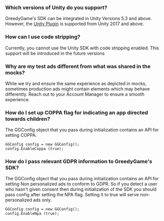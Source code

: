 
### **Which versions of Unity do you support?**
GreedyGame's SDK can be integrated in Unity Versions 5.3 and above. However, the <a target="_blank" rel="noopener noreferrer" href="https://github.com/GreedyGame/unity-plugin/releases/">Unity Plugin</a> is supported from Unity 2017 and above.

### **How can I use code stripping?**
Currently, you cannot use the Unity SDK with code stripping enabled. This support will be introduced in the future versions

### **Why are my test ads different from what was shared in the mocks?**
While we try and ensure the same experience as depicted in mocks, sometimes production ads might contain elements which may behave differently. Reach out to your Account Manager to ensure a smooth experience.


### **How do I set up COPPA flag for indicating an app directed towards children?**
The GGConfig object that you pass during initialization contains an API for setting COPPA.
```
GGConfig config = new GGConfig();
config.EnableCoppa (true);
```

### **How do I pass relevant GDPR information to GreedyGame's SDK?**
The GGConfig object that you pass during initialization contains an API for setting Non personalized ads to conform to GDPR. So if you detect a user who hasn't given consent then during initialization of the SDK you should pass config after setting the NPA flag. Setting it to true will serve non-personalized ads only.
```
GGConfig config = new GGConfig();
config.EnableNpa (true);
```


